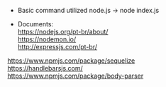 - Basic command utilized node.js -> node index.js

- Documents: </br>
https://nodejs.org/pt-br/about/ </br>
https://nodemon.io/ </br>
http://expressjs.com/pt-br/ </br>


https://www.npmjs.com/package/sequelize </br>
https://handlebarsjs.com/ </br>
https://www.npmjs.com/package/body-parser </br>
